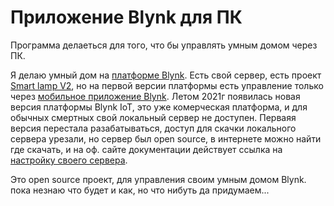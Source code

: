 # Приложение Blynk для ПК
Программа делаеться для того, что бы управлять умным домом через ПК.

Я делаю умный дом на [платформе Blynk](https://blynk.io/). Есть свой сервер, есть проект [Smart lamp V2](https://github.com/Roman-Ivanitch/Project.9.class), но на первой версии платформы есть управление только через [мобильное приложение Blynk](https://play.google.com/store/apps/details?id=cc.blynk). Летом 2021г появилась новая версия платформы Blynk IoT, это уже комерческая платформа, и для обычных смертных свой локальный сервер не доступен. Перваяя версия перестала разабатываться, доступ для скачки локального сервера урезали, но сервер был open source, в интернете можно найти где скачать, и на оф. сайте документации действует ссылка на [настройку своего сервера](https://github.com/blynkkk/blynk-server). 

Это open source проект, для управления своим умным домом Blynk. пока незнаю что будет и как, но что нибуть да придумаем...